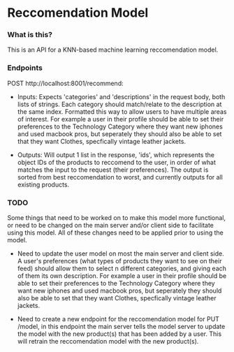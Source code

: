 # Reccomendation Model

### What is this?

This is an API for a KNN-based machine learning reccomendation model.

### Endpoints

POST http://localhost:8001/recommend:

-   Inputs: Expects 'categories' and 'descriptions' in the request body, both lists of strings. Each category should match/relate to the description at the same index. Formatted this way to allow users to have multiple areas of interest. For example a user in their profile should be able to set their preferences to the Technology Category where they want new iphones and used macbook pros, but seperately they should also be able to set that they want Clothes, specfically vintage leather jackets.

-   Outputs: Will output 1 list in the response, 'ids', which represents the object IDs of the products to reccomend to the user, in order of what matches the input to the request (their preferences). The output is sorted from best reccomendation to worst, and currently outputs for all existing products.

### TODO

Some things that need to be worked on to make this model more functional, or need to be changed on the main server and/or client side to facilitate using this model. All of these changes need to be applied prior to using the model.

-   Need to update the user model on most the main server and client side. A user's preferences (what types of products they want to see on their feed) should allow them to select n different categories, and giving each of them its own description. For example a user in their profile should be able to set their preferences to the Technology Category where they want new iphones and used macbook pros, but seperately they should also be able to set that they want Clothes, specfically vintage leather jackets.

-   Need to create a new endpoint for the reccomendation model for PUT /model, in this endpoint the main server tells the model server to update the model with the new product(s) that has been added by a user. This will retrain the reccomendation model with the new product(s).
